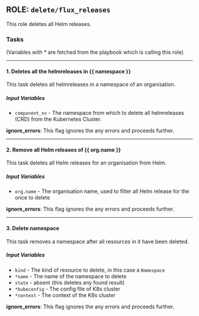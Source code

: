 [//]: # (##############################################################################################)
[//]: # (Copyright Accenture. All Rights Reserved.)
[//]: # (SPDX-License-Identifier: Apache-2.0)
[//]: # (##############################################################################################)

## ROLE: `delete/flux_releases`
This role deletes all Helm releases.

### Tasks
(Variables with * are fetched from the playbook which is calling this role)

---

#### 1. Deletes all the helmreleases in {{ namespace }}
This task deletes all helmreleases in a namespace of an organisation.
##### Input Variables
- `component_ns` - The namespace from which to delete all helmreleases (CRD) from the Kubernetes Cluster.

**ignore_errors**: This flag ignores the any errors and proceeds further.

---

#### 2. Remove all Helm releases of {{ org.name }}
This task deletes all Helm releases for an organisation from Helm.
##### Input Variables
- `org.name` - The organisation name, used to filter all Helm release for the once to delete

**ignore_errors**: This flag ignores the any errors and proceeds further.

---

#### 3. Delete namespace
This task removes a namespace after all resources in it have been deleted.
##### Input Variables
- `kind` - The kind of resource to delete, in this case a `Namespace`
- `*name` - The name of the namespace to delete
- `state` - absent (this deletes any found result)
- `*kubeconfig` - The config file of K8s cluster
- `*context` - The context of the K8s cluster

**ignore_errors**: This flag ignores the any errors and proceeds further.
